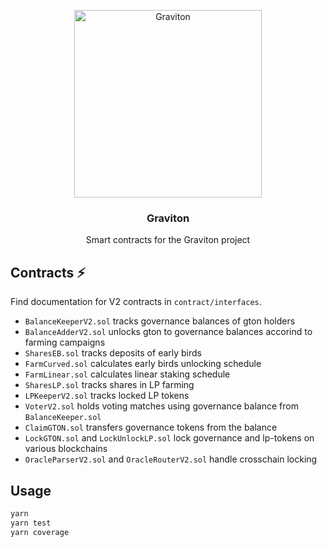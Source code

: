 <p align="center">
  <img src="https://graviton.one/_nuxt/img/nav-logo.2809ecd.svg" width="300" alt="Graviton">
  <h3 align="center">Graviton</h3>
  <p align="center">Smart contracts for the Graviton project</p>
</p>

## Contracts ⚡

Find documentation for V2 contracts in `contract/interfaces`.

- `BalanceKeeperV2.sol` tracks governance balances of gton holders
- `BalanceAdderV2.sol` unlocks gton to governance balances accorind to farming campaigns
- `SharesEB.sol` tracks deposits of early birds
- `FarmCurved.sol` calculates early birds unlocking schedule 
- `FarmLinear.sol` calculates linear staking schedule
- `SharesLP.sol` tracks shares in LP farming
- `LPKeeperV2.sol` tracks locked LP tokens
- `VoterV2.sol` holds voting matches using governance balance from `BalanceKeeper.sol`
- `ClaimGTON.sol` transfers governance tokens from the balance
- `LockGTON.sol` and `LockUnlockLP.sol` lock governance and lp-tokens on various blockchains
- `OracleParserV2.sol` and `OracleRouterV2.sol` handle crosschain locking

## Usage

```bash
yarn
yarn test
yarn coverage
```
